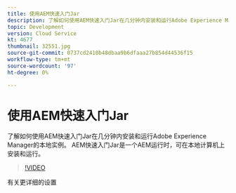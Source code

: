 ```yaml
---
title: 使用AEM快速入门Jar
description: 了解如何使用AEM快速入门Jar在几分钟内安装和运行Adobe Experience Manager的本地实例。 AEM快速入门Jar是一个AEM运行时，可在本地计算机上安装和运行。
topic: Development
version: Cloud Service
kt: 4677
thumbnail: 32551.jpg
source-git-commit: 0737cd2410b48dbaa9b6dfaaa27b854d44536f15
workflow-type: tm+mt
source-wordcount: '97'
ht-degree: 0%

---
```



# 使用AEM快速入门Jar

了解如何使用AEM快速入门Jar在几分钟内安装和运行Adobe Experience Manager的本地实例。 AEM快速入门Jar是一个AEM运行时，可在本地计算机上安装和运行。

>[!VIDEO](https://video.tv.adobe.com/v/32551/?quality=12&learn=on)

有关更详细的设置